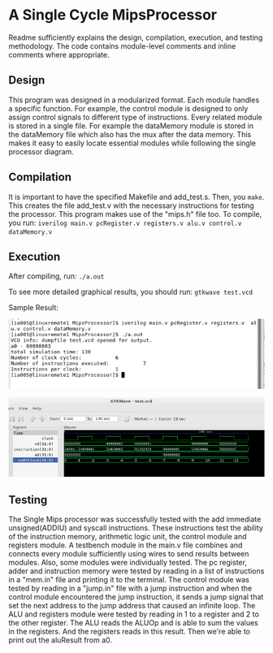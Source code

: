 # A Single Cycle MipsProcessor 

Readme sufficiently explains the design, compilation, execution, and testing methodology. 
The code contains module-level comments and inline comments where appropriate.

## Design
This program was designed in a modularized format. Each module handles a specific function. For example, the control module is designed to only assign control signals to different type of instructions. Every related module is stored in a single file. For example the dataMemory module is stored in the dataMemory file which also has the mux after the data memory. This makes it easy to easily locate essential modules while following the single processor diagram.

## Compilation
It is important to have the specified Makefile and add_test.s. Then, you `make`. This creates the file add_test.v with the necessary instructions for testing the processor. This program makes use of the "mips.h" file too.
To compile, you run:
	`iverilog main.v pcRegister.v registers.v alu.v control.v dataMemory.v`

## Execution
After compiling, run:
	`./a.out`

To see more detailed graphical results, you should run:
	`gtkwave test.vcd`

Sample Result:

![alt text](https://github.com/DunniAdenuga/MipsProcessor/blob/master/Execution.png)

![alt text](https://github.com/DunniAdenuga/MipsProcessor/blob/master/GTKWave.png)

## Testing
The Single Mips processor was successfully tested with the add immediate unsigned(ADDIU) and syscall instructions. These instructions test the ability of the instruction memory, arithmetic logic unit, the control module and registers module.
A testbench module in the main.v file combines and connects every module sufficiently using wires to send results between modules. 
Also, some modules were individually tested. The pc register, adder and instruction memory were tested by reading in a list of instructions in a "mem.in" file and printing it to the terminal. The control module was tested by reading in a "jump.in" file with a jump instruction and when the control module encountered the jump instruction, it sends a jump signal that set the next address to the jump address that caused an infinite loop.
	The ALU and registers module were tested by reading in 1 to a register and 2 to the other register. The ALU reads the ALUOp and is able to sum the values in the registers. And the registers reads in this result. Then we're able to print out the aluResult from a0.
